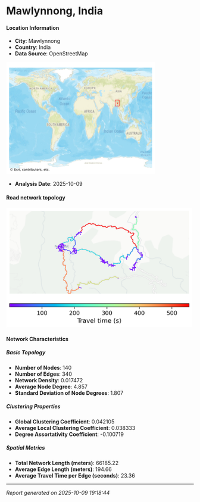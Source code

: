 # Mawlynnong, India

#### Location Information

- **City**: Mawlynnong
- **Country**: India
- **Data Source**: OpenStreetMap
<img src="Mawlynnong_location.png" alt="Mawlynnong Location Map" width="400" />

- **Analysis Date**: 2025-10-09

#### Road network topology

<img src="Mawlynnong_network_map.png" alt="Mawlynnong Road Network Map" width="500"/>

#### Network Characteristics

##### Basic Topology

- **Number of Nodes**: 140
- **Number of Edges**: 340
- **Network Density**: 0.017472
- **Average Node Degree**: 4.857
- **Standard Deviation of Node Degrees**: 1.807

##### Clustering Properties

- **Global Clustering Coefficient**: 0.042105
- **Average Local Clustering Coefficient**: 0.038333
- **Degree Assortativity Coefficient**: -0.100719

##### Spatial Metrics

- **Total Network Length (meters)**: 66185.22
- **Average Edge Length (meters)**: 194.66
- **Average Travel Time per Edge (seconds)**: 23.36

---
*Report generated on 2025-10-09 19:18:44*
